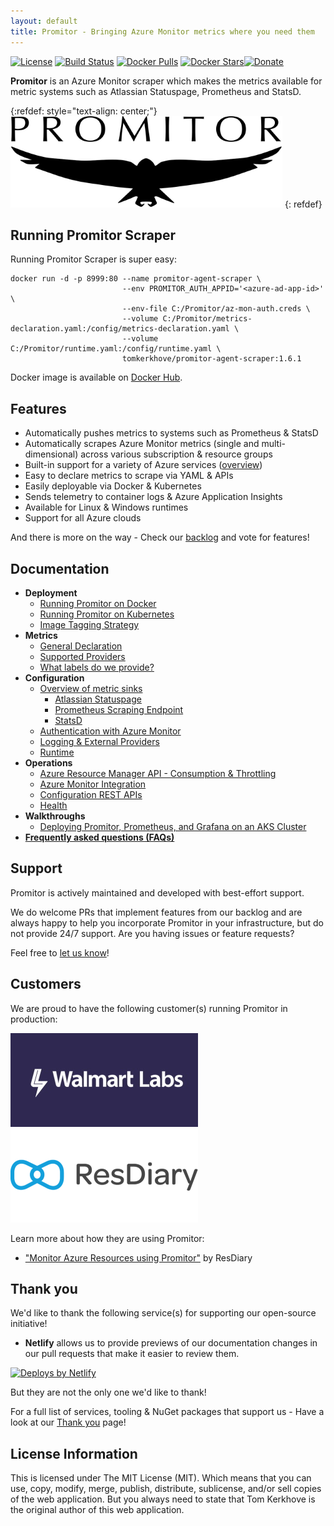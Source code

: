 ```yaml
---
layout: default
title: Promitor - Bringing Azure Monitor metrics where you need them
---
```


[![License](https://img.shields.io/github/license/mashape/apistatus.svg?style=flat-square)](https://github.com/tomkerkhove/promitor/blob/master/LICENSE)
[![Build Status](https://img.shields.io/azure-devops/build/tomkerkhove/promitor/50/master.svg?label=Scraper%20Agent%20-%20CI&style=flat-square)](https://dev.azure.com/tomkerkhove/Promitor/_build/latest?definitionId=50&branchName=master)
[![Docker Pulls](https://img.shields.io/docker/pulls/tomkerkhove/promitor-agent-scraper.svg?style=flat-square)](https://hub.docker.com/r/tomkerkhove/promitor-agent-scraper/)
[![Docker Stars](https://img.shields.io/docker/stars/tomkerkhove/promitor-agent-scraper.svg?style=flat-square)](https://hub.docker.com/r/tomkerkhove/promitor-agent-scraper/)[![Donate](https://img.shields.io/badge/Donate%20via-GitHub-blue.svg?style=flat-square)](https://github.com/users/tomkerkhove/sponsorship)

**Promitor** is an Azure Monitor scraper which makes the metrics available
for metric systems such as Atlassian Statuspage, Prometheus and StatsD.

{:refdef: style="text-align: center;"}
![Promitor](./media/logos/promitor.png)
{: refdef}

## Running Promitor Scraper

Running Promitor Scraper is super easy:

```shell
docker run -d -p 8999:80 --name promitor-agent-scraper \
                         --env PROMITOR_AUTH_APPID='<azure-ad-app-id>'   \
                         --env-file C:/Promitor/az-mon-auth.creds \
                         --volume C:/Promitor/metrics-declaration.yaml:/config/metrics-declaration.yaml \
                         --volume C:/Promitor/runtime.yaml:/config/runtime.yaml \
                         tomkerkhove/promitor-agent-scraper:1.6.1
```

Docker image is available on [Docker Hub](https://hub.docker.com/r/tomkerkhove/promitor-agent-scraper/).

## Features

- Automatically pushes metrics to systems such as Prometheus & StatsD
- Automatically scrapes Azure Monitor metrics (single and multi-dimensional) across various subscription & resource groups
- Built-in support for a variety of Azure services ([overview](configuration/v1.x/metrics#supported-azure-services))
- Easy to declare metrics to scrape via YAML & APIs
- Easily deployable via Docker & Kubernetes
- Sends telemetry to container logs & Azure Application Insights
- Available for Linux & Windows runtimes
- Support for all Azure clouds

And there is more on the way - Check our [backlog](https://github.com/tomkerkhove/promitor/issues)
and vote for features!

## Documentation

- **Deployment**
  - [Running Promitor on Docker](deployment#docker)
  - [Running Promitor on Kubernetes](deployment#kubernetes)
  - [Image Tagging Strategy](deployment#image-tagging-strategy)
- **Metrics**
  - [General Declaration](configuration/v1.x/metrics)
  - [Supported Providers](configuration/v1.x/metrics#supported-azure-services)
  - [What labels do we provide?](metrics/labels)
- **Configuration**
  - [Overview of metric sinks](configuration/v1.x/runtime#metric-sinks)
    - [Atlassian Statuspage](configuration/v2.x/runtime#atlassian-statuspage)
    - [Prometheus Scraping Endpoint](configuration/v1.x/runtime#prometheus-scraping-endpoint)
    - [StatsD](configuration/v1.x/runtime#statsd)
  - [Authentication with Azure Monitor](configuration/v1.x/azure-monitor)
  - [Logging & External Providers](configuration/v1.x/runtime#telemetry)
  - [Runtime](configuration/v1.x/runtime)
- **Operations**
  - [Azure Resource Manager API - Consumption & Throttling](operations#azure-resource-manager-api---consumption--throttling)
  - [Azure Monitor Integration](operations#azure-monitor-integration)
  - [Configuration REST APIs](operations#configuration-rest-apis)
  - [Health](operations#health)
- **Walkthroughs**
  - [Deploying Promitor, Prometheus, and Grafana on an AKS Cluster](/walkthrough)
- [**Frequently asked questions (FAQs)**](/faq)

## Support

Promitor is actively maintained and developed with best-effort support.

We do welcome PRs that implement features from our backlog and are always happy
to help you incorporate Promitor in your infrastructure, but do not provide 24/7
support. Are you having issues or feature requests?

Feel free to [let us know](https://github.com/tomkerkhove/promitor/issues/new/choose)!

## Customers

We are proud to have the following customer(s) running Promitor in production:

![Walmart Labs](./media/logos/customers/walmart-labs.jpg)
![ResDiary](./media/logos/customers/resdiary.png)

Learn more about how they are using Promitor:

- ["Monitor Azure Resources using Promitor"](https://medium.com/resdiary-product-team/monitor-azure-resources-using-promitor-b3d8384867c1)
 by ResDiary

## Thank you

We'd like to thank the following service(s) for supporting our open-source initiative!

- **Netlify** allows us to provide previews of our documentation changes in our
  pull requests that make it easier to review them.

<!-- markdownlint-disable MD033 -->
  <a href="https://www.netlify.com">
    <img src="https://www.netlify.com/img/global/badges/netlify-color-bg.svg" alt="Deploys by Netlify" />
  </a>
<!-- markdownlint-enable -->

But they are not the only one we'd like to thank!

For a full list of services, tooling & NuGet packages that support us -
 Have a look at our [Thank you](thank-you) page!

## License Information

This is licensed under The MIT License (MIT). Which means that you can use, copy,
modify, merge, publish, distribute, sublicense, and/or sell copies of the web application.
But you always need to state that Tom Kerkhove is the original author of this web
application.
